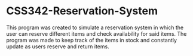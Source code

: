 # CSS342-Reservation-System

This program was created to simulate a reservation system in which the user can reserve different items and check availability for said items. The program was made to keep track of the items in stock and constantly update as users reserve and return items.
